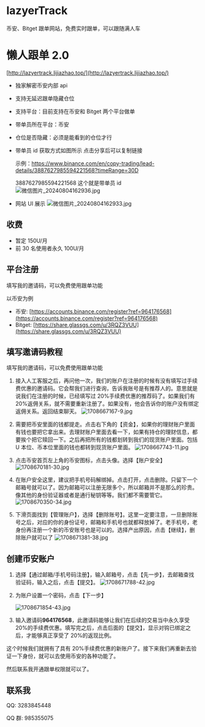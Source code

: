 # lazyerTrack

币安、Bitget 跟单网站，免费实时跟单，可以跟随满人车

# 懒人跟单 2.0

[http://lazyertrack.lijiazhao.top/](http://lazyertrack.lijiazhao.top/)

- 独家解密币安内部 api
- 支持无延迟跟单隐藏仓位
- 支持平台：目前支持在币安和 Bitget 两个平台做单
- 带单员所在平台：币安
- 仓位是否隐藏：必须是能看到的仓位才行
- 带单员 id 获取方式如图所示
  点击分享后可以复制链接

  示例：https://www.binance.com/en/copy-trading/lead-details/3887627985594221568?timeRange=30D

  3887627985594221568 这个就是带单员 id
  ![微信图片_20240804162936.jpg](https://krseoul.imgtbl.com/i/2024/08/04/66af3c43761bb.jpg)

- 网站 UI 展示
  ![微信图片_20240804162933.jpg](https://krseoul.imgtbl.com/i/2024/08/04/66af3c03a2b84.jpg)

## 收费

- 暂定 150U/月
- 前 30 名使用者永久 100U/月

## 平台注册

填写我的邀请码，可以免费使用跟单功能

以币安为例

- 币安: [https://accounts.binance.com/register?ref=964176568](https://accounts.binance.com/register?ref=964176568)
- Bitget: [https://share.glassgs.com/u/3RQZ3VUU](https://share.glassgs.com/u/3RQZ3VUU)

## 填写邀请码教程

填写我的邀请码，可以免费使用跟单功能

1. 接入人工客服之后，再问他一次，我们的账户在注册的时候有没有填写过手续费优惠的邀请码。它会帮我们进行查询，告诉我账号是有推荐人的。意思就是说我们在注册的时候，已经填写过 20%手续费优惠的推荐码了。如果我们有 20%返佣关系，就不需要重新注册了。如果没有，他会告诉你的账户没有绑定返佣关系。返回结束聊天。
   ![1708667167-9.jpg](https://krseoul.imgtbl.com/i/2024/08/04/66af3f0a2df09.jpg)

2. 需要把币安里面的钱都提走。点击右下角的【资金】，如果你的理财账户里面有钱也要把它拿出来。去理财账户里面去看一下，如果有持仓的理财信息，都要挨个把它赎回一下。之后再把所有的钱都划转到我们的现货账户里面。包括 U 本位、币本位里面的钱也都转到现货账户里面。
   ![1708667743-11.jpg](https://krseoul.imgtbl.com/i/2024/08/04/66af3f48921db.jpg)

3. 点击币安首页左上角的币安图标，点击头像。选择【账户安全】
   ![1708670181-30.jpg](https://krseoul.imgtbl.com/i/2024/08/04/66af40e380157.jpg)

4. 在账户安全这里，建议把手机号码解绑掉。点击打开，点击删除。只留下一个邮箱号就可以了。因为邮箱可以注册无限多个，所以邮箱并不是那么的珍贵。像其他的身份验证器或者是通行秘钥等等。我们都不需要管它。
   ![1708670350-34.jpg](https://krseoul.imgtbl.com/i/2024/08/04/66af4163275bb.jpg)

5. 下滑页面找到【管理账户】，选择【删除账号】。这里一定要注意，一旦删除账号之后，对应的你的身份证号，邮箱和手机号也就都释放掉了。老手机号，老身份再注册一个新的币安账号也是可以的。选择产出原因，点击【继续】，删除账户就可以了
   ![1708671381-38.jpg](https://krseoul.imgtbl.com/i/2024/08/04/66af41422c10a.jpg)

## 创建币安账户

1. 选择【通过邮箱/手机号码注册】，输入邮箱号，点击【先一步】，去邮箱查找验证码，输入之后，点击【提交】。
   ![1708671788-42.jpg](https://krseoul.imgtbl.com/i/2024/08/04/66af41bbe9481.jpg)

2. 为账户设置一个密码，点击【下一步】

   ![1708671854-43.jpg](https://krseoul.imgtbl.com/i/2024/08/04/66af41e136222.jpg)

3. 输入邀请码**964176568**，此邀请码能够让我们在后续的交易当中永久享受 20%的手续费优惠。填写完之后，点击后面的【提交】，显示对钩已绑定之后，才能够真正享受了 20%的返现比例。

这个时候我们就拥有了具有 20%手续费优惠的新账户了。接下来我们再重新去验证一下身份，就可以去使用币安的各种功能了。

然后联系我开通跟单权限就可以了。

## 联系我

QQ: 3283845448

QQ 群: 985355075
